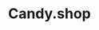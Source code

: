 ---
title: "Candy.shop"
url: /karachi/candy-shop-saima-pari-mall-shahrah-e-sher-shah-suri-block-h-north-nazimabad-town/
shop: clothes
---
